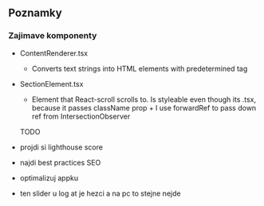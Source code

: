## Poznamky

### Zajimave komponenty

- ContentRenderer.tsx
  - Converts text strings into HTML elements with predetermined tag
- SectionElement.tsx

  - Element that React-scroll scrolls to. Is styleable even though its .tsx, because it passes className prop + I use forwardRef to pass down ref from IntersectionObserver

  TODO

- projdi si lighthouse score
- najdi best practices SEO
- optimalizuj appku
- ten slider u log at je hezci a na pc to stejne nejde
